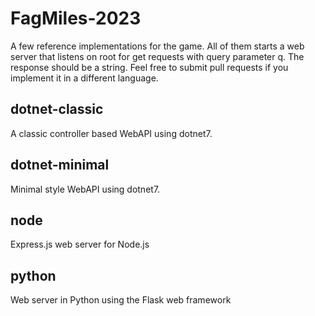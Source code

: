 # FagMiles-2023

A few reference implementations for the game.
All of them starts a web server that listens on root for get requests with query parameter q. The response should be a string. 
Feel free to submit pull requests if you implement it in a different language. 

## dotnet-classic
A classic controller based WebAPI using dotnet7.

## dotnet-minimal
Minimal style WebAPI using dotnet7. 

## node
Express.js web server for Node.js

## python
Web server in Python using the Flask web framework
